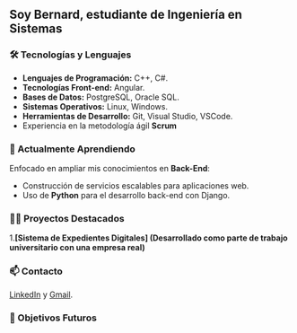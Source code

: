 ## Soy Bernard, estudiante de Ingeniería en Sistemas 


### 🛠️ Tecnologías y Lenguajes 

- **Lenguajes de Programación:** C++, C#.
- **Tecnologías Front-end:** Angular.
- **Bases de Datos:** PostgreSQL, Oracle SQL.
- **Sistemas Operativos:** Linux, Windows.
- **Herramientas de Desarrollo:** Git, Visual Studio, VSCode.
- Experiencia en la metodología ágil **Scrum**


### 🌱 Actualmente Aprendiendo

Enfocado en ampliar mis conocimientos en **Back-End**:

- Construcción de servicios escalables para aplicaciones web.
- Uso de **Python** para el desarrollo back-end con Django.

### 👨‍💻 Proyectos Destacados

1.**[Sistema de Expedientes Digitales] (Desarrollado como parte de trabajo universitario con una empresa real)**

### 📫 Contacto

[LinkedIn](https://www.linkedin.com/in/bernard-gonz%C3%A1lez-castro/) y [Gmail](enlace-a-tu-twitter).

### 🚀 Objetivos Futuros




